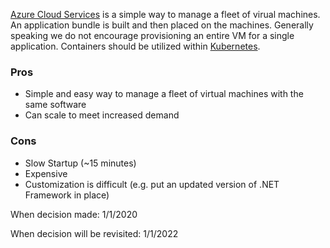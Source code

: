 [Azure Cloud Services](https://azure.microsoft.com/en-us/services/cloud-services/) is a simple way to manage a fleet of virual machines. An application bundle is built and then placed on the machines. Generally speaking we do not encourage provisioning an entire VM for a single application. Containers should be utilized within [Kubernetes]().

### Pros
* Simple and easy way to manage a fleet of virtual machines with the same software
* Can scale to meet increased demand

### Cons
* Slow Startup (~15 minutes)
* Expensive
* Customization is difficult (e.g. put an updated version of .NET Framework in place)


When decision made: 1/1/2020

When decision will be revisited: 1/1/2022